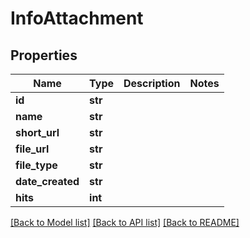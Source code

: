 # InfoAttachment


## Properties
Name | Type | Description | Notes
------------ | ------------- | ------------- | -------------
**id** | **str** |  | 
**name** | **str** |  | 
**short_url** | **str** |  | 
**file_url** | **str** |  | 
**file_type** | **str** |  | 
**date_created** | **str** |  | 
**hits** | **int** |  | 


[[Back to Model list]](../../README.md#models) [[Back to API list]](../../README.md#available-methods) [[Back to README]](../../README.md)


